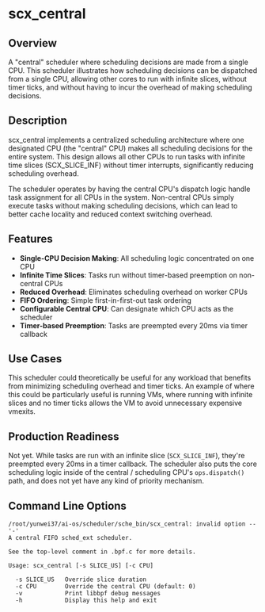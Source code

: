 # scx_central

## Overview

A "central" scheduler where scheduling decisions are made from a single CPU. This scheduler illustrates how scheduling decisions can be dispatched from a single CPU, allowing other cores to run with infinite slices, without timer ticks, and without having to incur the overhead of making scheduling decisions.

## Description

scx_central implements a centralized scheduling architecture where one designated CPU (the "central" CPU) makes all scheduling decisions for the entire system. This design allows all other CPUs to run tasks with infinite time slices (SCX_SLICE_INF) without timer interrupts, significantly reducing scheduling overhead.

The scheduler operates by having the central CPU's dispatch logic handle task assignment for all CPUs in the system. Non-central CPUs simply execute tasks without making scheduling decisions, which can lead to better cache locality and reduced context switching overhead.

## Features

- **Single-CPU Decision Making**: All scheduling logic concentrated on one CPU
- **Infinite Time Slices**: Tasks run without timer-based preemption on non-central CPUs
- **Reduced Overhead**: Eliminates scheduling overhead on worker CPUs
- **FIFO Ordering**: Simple first-in-first-out task ordering
- **Configurable Central CPU**: Can designate which CPU acts as the scheduler
- **Timer-based Preemption**: Tasks are preempted every 20ms via timer callback

## Use Cases

This scheduler could theoretically be useful for any workload that benefits from minimizing scheduling overhead and timer ticks. An example of where this could be particularly useful is running VMs, where running with infinite slices and no timer ticks allows the VM to avoid unnecessary expensive vmexits.

## Production Readiness

Not yet. While tasks are run with an infinite slice (`SCX_SLICE_INF`), they're preempted every 20ms in a timer callback. The scheduler also puts the core scheduling logic inside of the central / scheduling CPU's `ops.dispatch()` path, and does not yet have any kind of priority mechanism.


## Command Line Options

```
/root/yunwei37/ai-os/scheduler/sche_bin/scx_central: invalid option -- '-'
A central FIFO sched_ext scheduler.

See the top-level comment in .bpf.c for more details.

Usage: scx_central [-s SLICE_US] [-c CPU]

  -s SLICE_US   Override slice duration
  -c CPU        Override the central CPU (default: 0)
  -v            Print libbpf debug messages
  -h            Display this help and exit
```
